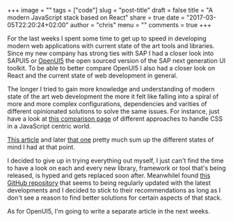+++
image = ""
tags = ["code"]
slug = "post-title"
draft = false
title = "A modern JavaScript stack based on React"
share = true
date = "2017-03-05T22:20:24+02:00"
author = "chris"
menu = ""
comments = true
+++

For the last weeks I spent some time to get up to speed in developing modern web applications with
current state of the art tools and libraries. Since my new company has strong ties with SAP I had 
a closer look into SAPUI5 or [OpenUI5](http://openui5.org) the open sourced version of the SAP next
generation UI toolkit. To be able to better compare OpenUI5 I also had a closer look on React and the
current state of web development in general. 

The longer I tried to gain more knowledge and understanding of modern state of the art web development
the more it felt like falling into a spiral of more and more complex configurations, dependencies and 
varities of different opinionated solutions to solve the same issues. For instance, just have a look at
[this comparison page](https://github.com/MicheleBertoli/css-in-js) of different approaches to handle CSS
in a JavaScript centric world.

[This article](https://hackernoon.com/how-it-feels-to-learn-javascript-in-2016-d3a717dd577f#.80dvr08ge)
and later [that one](https://medium.freecodecamp.com/javascript-fatigue-fatigue-66ffb619f6ce#.b074bcp3t)
pretty much sum up the different states of mind I had at that point. 

I decided to give up in trying everything out myself, I just can't find the time to have a look on each 
and every new library, framework or tool that's being released, is hyped and gets replaced soon after.
MeanwhileI found [this GitHub repository](https://github.com/verekia/js-stack-from-scratch) that seems to
being regularly updated with the latest developments and I decided to stick to their recommendations as
long as I don't see a reason to find better solutions for certain aspects of that stack. 

As for OpenUI5, I'm going to write a separate article in the next weeks.